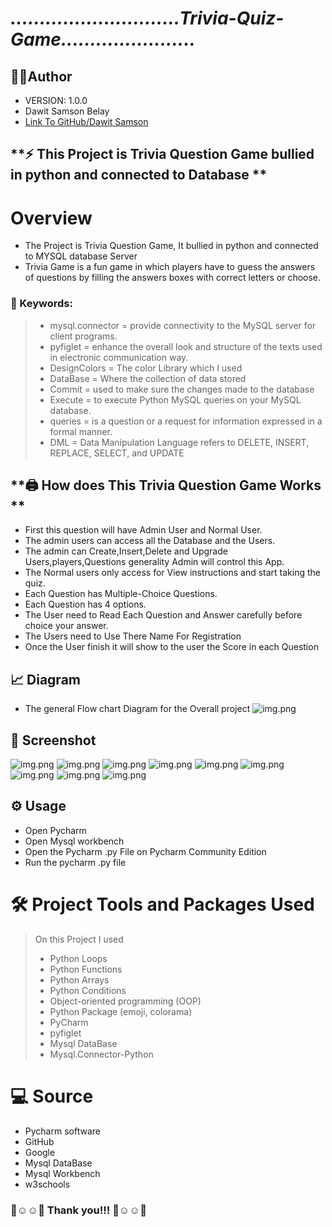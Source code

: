 # ***.............................Trivia-Quiz-Game.......................***
    
## 👨‍💻Author 
- VERSION: 1.0.0
- Dawit Samson Belay
- [Link To GitHub/Dawit Samson](https://github.com/DawitSamson)


## **⚡ This Project is Trivia Question Game bullied in python and connected to Database **


# Overview
* The Project is Trivia Question Game, It bullied in python and connected to MYSQL database Server
* Trivia Game is a fun game in which players have to guess the answers of questions by filling the answers boxes with correct letters or choose.

### 🔑 Keywords:
>* mysql.connector = provide connectivity to the MySQL server for client programs.
>* pyfiglet = enhance the overall look and structure of the texts used in electronic communication way.
>* DesignColors = The color Library which I used
>* DataBase = Where the collection of data stored
>* Commit = used to make sure the changes made to the database
>* Execute = to execute Python MySQL queries on your MySQL database. 
>* queries = is a question or a request for information expressed in a formal manner. 
>* DML = Data Manipulation Language refers to DELETE, INSERT, REPLACE, SELECT, and UPDATE

## **🖨️ How does This Trivia Question Game Works **
* First this question will have Admin User and Normal User.
* The admin users can access all the Database and the Users. 
* The admin can Create,Insert,Delete and Upgrade Users,players,Questions generality Admin will control this App.
* The Normal users only access for View instructions and start taking the quiz.
* Each Question has Multiple-Choice Questions.
* Each Question has 4 options.
* The User need to Read Each Question and Answer carefully before choice your answer.
* The Users need to Use There Name For Registration
* Once the User finish it will show to the user the Score in each Question

## 📈 Diagram 
* The general Flow chart Diagram for the Overall project
![img.png](Image/FlowChart.png)

## 📸 Screenshot 
![img.png](Image/img1.PNG)
![img.png](Image/img2.PNG)
![img.png](Image/img3.PNG)
![img.png](Image/img4.PNG)
![img.png](Image/img5.PNG)
![img.png](Image/img6.PNG)
![img.png](Image/img7.PNG)
![img.png](Image/img8.PNG)
![img.png](Image/img9.PNG)

## ⚙ Usage
* Open Pycharm
* Open Mysql workbench
* Open the Pycharm .py File on Pycharm Community Edition 
* Run the pycharm .py file

# 🛠️ Project Tools and Packages Used
>On this Project I used
>- Python Loops 
>- Python Functions
>- Python Arrays
>- Python Conditions
>- Object-oriented programming (OOP)
>- Python Package (emoji, colorama)
>- PyCharm
>- pyfiglet
>- Mysql DataBase
>- Mysql.Connector-Python


# 💻 Source
- Pycharm software
- GitHub 
- Google
- Mysql DataBase 
- Mysql Workbench
- w3schools

### 🙌☺️️☺️🙌  Thank you!!!    🙌☺️️☺️🙌
